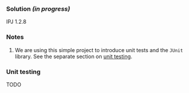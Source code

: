 ### Solution _(in progress)_
IPJ 1.2.8

### Notes

1. We are using this simple project to introduce unit tests and the `JUnit` library. See the separate section on [unit testing](#unit-testing).

### Unit testing

TODO